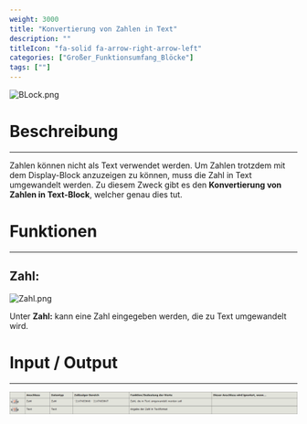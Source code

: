 ```yaml
---
weight: 3000
title: "Konvertierung von Zahlen in Text"
description: ""
titleIcon: "fa-solid fa-arrow-right-arrow-left"
categories: ["Großer_Funktionsumfang_Blöcke"]
tags: [""]
---
```


![BLock.png](/images/nxt-images/Kapitel%206%20Gro%C3%9Fer%20Funktionsumfang/6.1%20Konventierung%20von%20Zahlen%20in%20Text/Block.png)


# Beschreibung
---

Zahlen können nicht als Text verwendet werden. Um Zahlen trotzdem mit dem Display-Block anzuzeigen zu können, muss die Zahl in Text umgewandelt werden. Zu diesem Zweck gibt es den **Konvertierung von Zahlen in Text-Block**, welcher genau dies tut.

# Funktionen
---

## Zahl:

![Zahl.png](/images/nxt-images/Kapitel%206%20Gro%C3%9Fer%20Funktionsumfang/6.1%20Konventierung%20von%20Zahlen%20in%20Text/Zahl.png)

Unter **Zahl:** kann eine Zahl eingegeben werden, die zu Text umgewandelt wird.

# Input / Output
---

![Konvertierung Zahl zu Text-Block.png](/static/images/nxt-images/Tabellen/Konvertierung%20Zahlen%20in%20Text-Block.png)

<!--
| Bild                                                                                         | Datentyp    | Input / Output | Name     |Beschreibung|
| -------------------------------------------------------------------------------------------- | ------------| ------------ |----------|------------|
| ![Input1.png](/images/nxt-images/Kapitel%206%20Gro%C3%9Fer%20Funktionsumfang/6.1%20Konventierung%20von%20Zahlen%20in%20Text/Input1.png)  | Zahl      | Input  | Zahl | In Arbeit 
| ![Input2.png](/images/nxt-images/Kapitel%206%20Gro%C3%9Fer%20Funktionsumfang/6.1%20Konventierung%20von%20Zahlen%20in%20Text/Input2.png)  | Text      | Output | Text | In Arbeit

-->